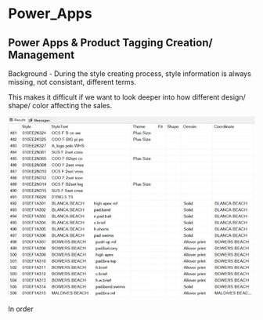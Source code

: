 # Power_Apps 
## Power Apps & Product Tagging Creation/ Management

Background - 
During the style creating process, style information is always missing, not consistant, different terms.

This makes it difficult if we want to look deeper into how different design/ shape/ color affecting the sales.

![alt text](productino.png)

In order 


